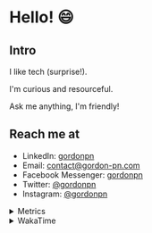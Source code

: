 # Hello! 😄

## Intro

I like tech (surprise!).

I'm curious and resourceful.

Ask me anything, I'm friendly!

## Reach me at

- LinkedIn: [gordonpn](https://www.linkedin.com/in/gordonpn/)
- Email: [contact@gordon-pn.com](mailto:contact@gordon-pn.com)
- Facebook Messenger: [gordonpn](https://www.messenger.com/t/Gordonpn)
- Twitter: [@gordonpn](https://twitter.com/Gordonpn)
- Instagram: [@gordonpn](https://www.instagram.com/gordonpn/)

<details>
  <summary>Metrics</summary>

  <img align="center" src="https://github.com/gordonpn/gordonpn/blob/master/github-metrics.svg" alt="GitHub Metrics">

</details>

<details>
  <summary>WakaTime</summary>

  <!--START_SECTION:waka-->
**I'm an Early 🐤** 

```text
🌞 Morning      147 commits       █████░░░░░░░░░░░░░░░░░░░░   20.22 % 
🌆 Daytime      277 commits       █████████░░░░░░░░░░░░░░░░   38.10 % 
🌃 Evening      265 commits       █████████░░░░░░░░░░░░░░░░   36.45 % 
🌙 Night         38 commits       █░░░░░░░░░░░░░░░░░░░░░░░░   05.23 % 

```
📅 **I'm Most Productive on Wednesday** 

```text
Monday         111 commits       ███░░░░░░░░░░░░░░░░░░░░░░   15.27 % 
Tuesday         94 commits       ███░░░░░░░░░░░░░░░░░░░░░░   12.93 % 
Wednesday      153 commits       █████░░░░░░░░░░░░░░░░░░░░   21.05 % 
Thursday        94 commits       ███░░░░░░░░░░░░░░░░░░░░░░   12.93 % 
Friday          92 commits       ███░░░░░░░░░░░░░░░░░░░░░░   12.65 % 
Saturday        67 commits       ██░░░░░░░░░░░░░░░░░░░░░░░   09.22 % 
Sunday         116 commits       ████░░░░░░░░░░░░░░░░░░░░░   15.96 % 

```


📊 **This Week I Spent My Time On** 

```text
💬 Programming Languages: 
Java                     5 hrs 50 mins       ██████████████░░░░░░░░░░░   58.49 % 
YAML                     1 hr 15 mins        ███░░░░░░░░░░░░░░░░░░░░░░   12.68 % 
ERB                      1 hr 7 mins         ██░░░░░░░░░░░░░░░░░░░░░░░   11.34 % 
Kotlin                   32 mins             █░░░░░░░░░░░░░░░░░░░░░░░░   05.49 % 
JSON                     17 mins             ░░░░░░░░░░░░░░░░░░░░░░░░░   03.00 % 

🔥 Editors: 
IntelliJ                 8 hrs 17 mins       ████████████████████░░░░░   83.04 % 
VS Code                  1 hr 41 mins        ████░░░░░░░░░░░░░░░░░░░░░   16.96 % 

```


 Last Updated on 15/02/2023 10:24:05 UTC
<!--END_SECTION:waka-->
</details>

